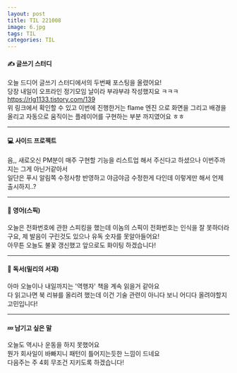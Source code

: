 ```yaml
---
layout: post
title: TIL 221008
image: 6.jpg
tags: TIL
categories: TIL
---
```


#### ✍ 글쓰기 스터디
오늘 드디어 글쓰기 스터디에서의 두번째 포스팅을 올렸어요!  
당장 내일이 오프라인 정기모임 날이라 부랴부랴 작성했지요 ㅋㅋㅋ  
https://rlg1133.tistory.com/139  
위 링크에서 확인할 수 있고 이번에 진행한거는 flame 엔진 으로 화면을 그리고 배경을 올리고 자동으로 움직이는 플레이어를 구현하는 부분 까지였어요 ㅎㅎ

***
#### 💻 사이드 프로젝트
음,, 새로오신 PM분이 매주 구현할 기능을 리스트업 해서 주신다고 하셨으나 이번주까지는 그게 아닌거같아서  
일단은 푸시 알림쪽 수정사항 반영하고 야금야금 수정한게 다인데 이렇게만 해서 언제 출시하지..?  

***
#### 💬 영어(스픽)
오늘은 전화번호에 관한 스피킹을 했는데 이놈의 스픽이 전화번호는 인식을 잘 못하더라구요, 제 발음이 구린것도 있으나 유독 숫자를 못알아들어요!  
아무튼 오늘도 불꽃 갱신했고 앞으로도 화이팅 하겠습니다!

***
#### 📖 독서(밀리의 서재)
아마 오늘이나 내일까지는 '역행자' 책을 계속 읽을거 같아요  
다 읽고나면 북 리뷰를 올리려 했는데 이건 기술 관련이 아니다 보니 어디다 올려야할지 고민입니다!

***
#### 💤 남기고 싶은 말
오늘도 역시나 운동을 하지 못했어요  
뭔가 회사일이 바빠지니 패턴이 틀어지는듯한 느낌이 드네요  
다음주는 주 4회 무조건 지키도록 하겠습니다!

